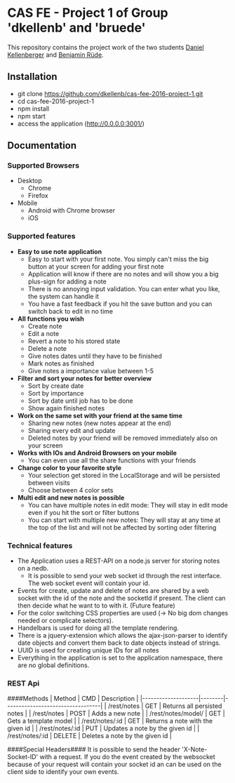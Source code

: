 # CAS FE - Project 1 of Group 'dkellenb' and 'bruede'

This repository contains the project work of the two students [Daniel Kellenberger](https://github.com/dkellenb) and [Benjamin Rüde](https://github.com/bruede).

## Installation
- git clone https://github.com/dkellenb/cas-fee-2016-project-1.git
- cd cas-fee-2016-project-1
- npm install
- npm start
- access the application (http://0.0.0.0:3001/)

## Documentation

### Supported Browsers
* Desktop
  * Chrome
  * Firefox
* Mobile
  * Android with Chrome browser
  * iOS

### Supported features
* __Easy to use note application__
  * Easy to start with your first note. You simply can't miss the big button at your screen for adding your first note
  * Application will know if there are no notes and will show you a big plus-sign for adding a note
  * There is no annoying input validation. You can enter what you like, the system can handle it
  * You have a fast feedback if you hit the save button and you can switch back to edit in no time
* __All functions you wish__
  * Create note
  * Edit a note
  * Revert a note to his stored state
  * Delete a note
  * Give notes dates until they have to be finished
  * Mark notes as finished
  * Give notes a importance value between 1-5
* __Filter and sort your notes for better overview__
  * Sort by create date
  * Sort by importance
  * Sort by date until job has to be done
  * Show again finished notes
* __Work on the same set with your friend at the same time__
  * Sharing new notes (new notes appear at the end)
  * Sharing every edit and update
  * Deleted notes by your friend will be removed immediately also on your screen
* __Works with IOs and Android Browsers on your mobile__
  * You can even use all the share functions with your friends
* __Change color to your favorite style__
  * Your selection get stored in the LocalStorage and will be persisted between visits
  * Choose between 4 color sets
* __Multi edit and new notes is possible__
  * You can have multiple notes in edit mode: They will stay in edit mode even if you hit the sort or filter buttons
  * You can start with multiple new notes: They will stay at any time at the top of the list and will not be affected by sorting oder filtering

### Technical features
* The Application uses a REST-API on a node.js server for storing notes on a nedb.
  * It is possible to send your web socket id through the rest interface. The web socket event will contain your id.
* Events for create, update and delete of notes are shared by a web socket with the id of the note and the socketId if present. The client can then decide what he want to to with it. (Future feature)
* For the color switching CSS properties are used (-> No big dom changes needed or complicate selectors).
* Handelbars is used for doing all the template rendering.
* There is a jquery-extension which allows the ajax-json-parser to identify date objects and convert them back to date objects instead of strings.
* UUID is used for creating unique IDs for all notes
* Everything in the application is set to the application namespace, there are no global definitions.

### REST Api

####Methods
| Method             | CMD    | Description                      |
|--------------------|--------|----------------------------------|
| /rest/notes        | GET    | Returns all persisted notes      |
| /rest/notes        | POST   | Adds a new note                  |
| /rest/notes/model/ | GET    | Gets a template model            |
| /rest/notes/:id    | GET    | Returns a note with the given id |
| /rest/notes/:id    | PUT    | Updates a note by the given id   |
| /rest/notes/:id    | DELETE | Deletes a note by the given id   |

####Special Headers####
It is possible to send the header 'X-Note-Socket-ID' with a request. If you do the event created by the websocket because of your request will contain your socket id an can be used on the client side to identify your own events.
